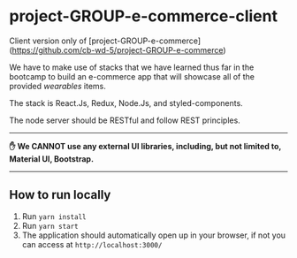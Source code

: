 # project-GROUP-e-commerce-client
Client version only of [project-GROUP-e-commerce] (https://github.com/cb-wd-5/project-GROUP-e-commerce)

We have to make use of stacks that we have learned thus far in the bootcamp to build an e-commerce app that will showcase all of the provided _wearables_ items.

The stack is React.Js, Redux, Node.Js, and styled-components.

The node server should be RESTful and follow REST principles.

---

**✋ We CANNOT use any external UI libraries, including, but not limited to, Material UI, Bootstrap.**

---

## How to run locally
1. Run `yarn install`
2. Run `yarn start`
3. The application should automatically open up in your browser, if not you can access at `http://localhost:3000/`

